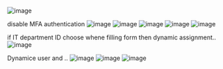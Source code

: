 ![image](https://user-images.githubusercontent.com/43515480/236655538-25803f98-1d31-44c2-92a5-6b06771f1b5f.png)

disable MFA authentication
![image](https://user-images.githubusercontent.com/43515480/236655958-000fff0e-fa0e-4f94-89a9-c56fa3a9ae1a.png)
![image](https://user-images.githubusercontent.com/43515480/236657606-85938652-54f3-4cf4-acaa-9b52041b265d.png)
![image](https://user-images.githubusercontent.com/43515480/236657617-f4f2af09-a3d8-447b-a398-695963f44fd8.png)
![image](https://user-images.githubusercontent.com/43515480/236658039-9b1ea3b6-f27f-42cb-b99d-49960b70e8fb.png)
![image](https://user-images.githubusercontent.com/43515480/236658043-3b493780-695d-4203-905e-b9f8bf2ed433.png)

if  IT department ID choose whene filling form then dynamic assignment..
![image](https://user-images.githubusercontent.com/43515480/236658139-dc4f1660-05fa-4e26-ae75-288093832da6.png)

Dynamice user and ..
![image](https://user-images.githubusercontent.com/43515480/236658170-37a2a7ff-2fc1-4129-9f1d-d5c9a21fbf7c.png)
![image](https://user-images.githubusercontent.com/43515480/236658187-bc172a0a-78b7-4b84-ab4f-cdfc98855ae9.png)
![image](https://user-images.githubusercontent.com/43515480/236658261-fec7e17d-0426-4610-af43-2670d1559108.png)
